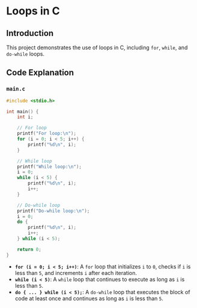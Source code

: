 # Loops in C

## Introduction
This project demonstrates the use of loops in C, including `for`, `while`, and `do-while` loops.

## Code Explanation

### `main.c`
```c
#include <stdio.h>

int main() {
    int i;

    // For loop
    printf("For loop:\n");
    for (i = 0; i < 5; i++) {
        printf("%d\n", i);
    }

    // While loop
    printf("While loop:\n");
    i = 0;
    while (i < 5) {
        printf("%d\n", i);
        i++;
    }

    // Do-while loop
    printf("Do-while loop:\n");
    i = 0;
    do {
        printf("%d\n", i);
        i++;
    } while (i < 5);

    return 0;
}
```

- **`for (i = 0; i < 5; i++)`**: A `for` loop that initializes `i` to `0`, checks if `i` is less than `5`, and increments `i` after each iteration.
- **`while (i < 5)`**: A `while` loop that continues to execute as long as `i` is less than `5`.
- **`do { ... } while (i < 5);`**: A `do-while` loop that executes the block of code at least once and continues as long as `i` is less than `5`.
